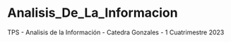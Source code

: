 # Analisis_De_La_Informacion
TPS - Analisis de la Información - Catedra Gonzales - 1 Cuatrimestre 2023
